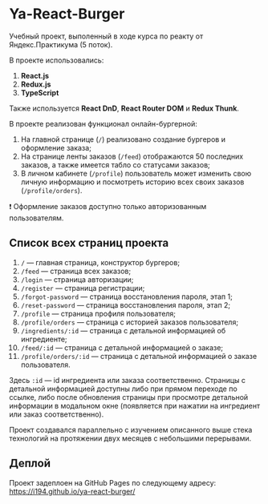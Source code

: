 # Ya-React-Burger

Учебный проект, выполенный в ходе курса по реакту от Яндекс.Практикума (5 поток). 

В проекте использовались:
1. **React.js**
2. **Redux.js**
3. **TypeScript**

Также используется **React DnD**, **React Router DOM** и **Redux Thunk**.

В проекте реализован функционал онлайн-бургерной:
1. На главной странице (`/`) реализовано создание бургеров и оформление заказа;
2. На странице ленты заказов (`/feed`) отображаются 50 последних заказов, а также имеется табло со статусами заказов;
3. В личном кабинете (`/profile`) пользователь может изменить свою личную информацию и посмотреть историю всех своих заказов (`/profile/orders`).

:exclamation: Оформление заказов доступно только авторизованным пользователям.

Список всех страниц проекта
---
1. `/` — главная страница, конструктор бургеров;
2. `/feed` — страница всех заказов;
3. `/login` — страница авторизации;
4. `/register` — страница регистрации;
5. `/forgot-password` — страница восстановления пароля, этап 1;
6. `/reset-password` — страница восстановления пароля, этап 2;
7. `/profile` — страница профиля пользователя;
8. `/profile/orders` — страница с историей заказов пользователя;
9. `/ingredients/:id` — страница с детальной информацией об ингредиенте;
10. `/feed/:id` — страница с детальной информацией о заказе;
11. `/profile/orders/:id` — страница с детальной информацией о заказе пользователя. 

Здесь `:id` — id ингредиента или заказа соответственно. Страницы с детальной информацией доступны либо при прямом переходе по ссылке, либо после обновления страницы при просмотре детальной информации в модальном окне (появляется при нажатии на ингредиент или заказ соответственно). 

Проект создавался параллельно с изучением описанного выше стека технологий на протяжении двух месяцев с небольшими перерывами.

Деплой
---

Проект задеплоен на GitHub Pages по следующему адресу: https://i194.github.io/ya-react-burger/
